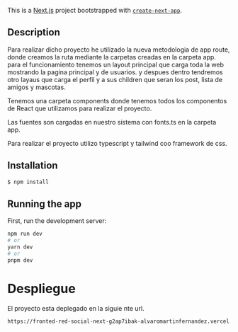 This is a [Next.js](https://nextjs.org/) project bootstrapped with [`create-next-app`](https://github.com/vercel/next.js/tree/canary/packages/create-next-app).

## Description

Para realizar dicho proyecto  he utilizado la nueva metodologia de app route, donde creamos la ruta mediante la carpetas creadas en la carpeta app. para el funcionamiento tenemos un layout principal que carga toda la web mostrando la pagina principal y de usuarios. y despues dentro tendremos otro layaus que carga el perfil y a sus children que seran los post, lista de amigos y mascotas.

Tenemos una carpeta components donde tenemos todos los componentos de React que utilizamos para realizar el proyecto. 

Las fuentes son cargadas en nuestro sistema con fonts.ts en la carpeta app.

Para realizar el proyecto utilizo typescript y tailwind coo framework de css.

## Installation

```bash
$ npm install
```

## Running the app

First, run the development server:

```bash
npm run dev
# or
yarn dev
# or
pnpm dev
```

# Despliegue
El proyecto esta deplegado en la siguie nte url.

```bash
https://fronted-red-social-next-g2ap7ibak-alvaromartinfernandez.vercel.app//
```

